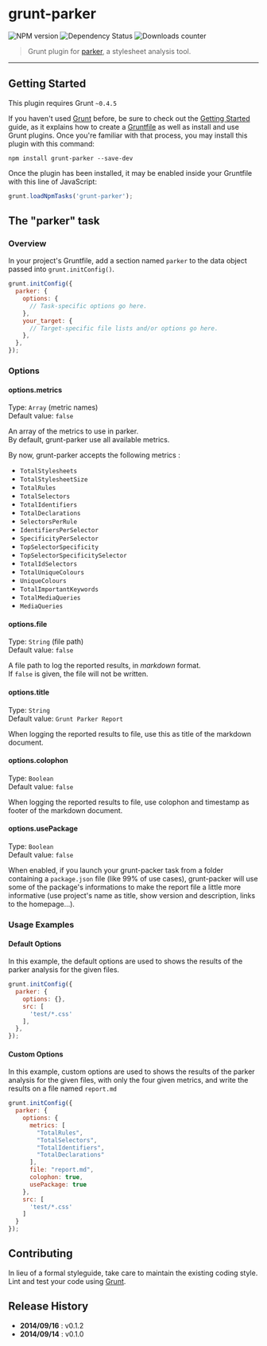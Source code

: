 # grunt-parker

![NPM version](http://img.shields.io/npm/v/grunt-parker.svg) ![Dependency Status](https://david-dm.org/leny/grunt-parker.svg) ![Downloads counter](http://img.shields.io/npm/dm/grunt-parker.svg)

> Grunt plugin for [parker](https://github.com/katiefenn/parker), a stylesheet analysis tool.

* * *

## Getting Started

This plugin requires Grunt `~0.4.5`

If you haven't used [Grunt](http://gruntjs.com/) before, be sure to check out the [Getting Started](http://gruntjs.com/getting-started) guide, as it explains how to create a [Gruntfile](http://gruntjs.com/sample-gruntfile) as well as install and use Grunt plugins. Once you're familiar with that process, you may install this plugin with this command:

```shell
npm install grunt-parker --save-dev
```

Once the plugin has been installed, it may be enabled inside your Gruntfile with this line of JavaScript:

```js
grunt.loadNpmTasks('grunt-parker');
```

## The "parker" task

### Overview
In your project's Gruntfile, add a section named `parker` to the data object passed into `grunt.initConfig()`.

```js
grunt.initConfig({
  parker: {
    options: {
      // Task-specific options go here.
    },
    your_target: {
      // Target-specific file lists and/or options go here.
    },
  },
});
```

### Options

#### options.metrics

Type: `Array` (metric names)  
Default value: `false`

An array of the metrics to use in parker.  
By default, grunt-parker use all available metrics.

By now, grunt-parker accepts the following metrics :

- `TotalStylesheets`
- `TotalStylesheetSize`
- `TotalRules`
- `TotalSelectors`
- `TotalIdentifiers`
- `TotalDeclarations`
- `SelectorsPerRule`
- `IdentifiersPerSelector`
- `SpecificityPerSelector`
- `TopSelectorSpecificity`
- `TopSelectorSpecificitySelector`
- `TotalIdSelectors`
- `TotalUniqueColours`
- `UniqueColours`
- `TotalImportantKeywords`
- `TotalMediaQueries`
- `MediaQueries`

#### options.file

Type: `String` (file path)  
Default value: `false`

A file path to log the reported results, in *markdown* format.  
If `false` is given, the file will not be written.

#### options.title

Type: `String`  
Default value: `Grunt Parker Report`

When logging the reported results to file, use this as title of the markdown document.

#### options.colophon

Type: `Boolean`  
Default value: `false`

When logging the reported results to file, use colophon and timestamp as footer of the markdown document.

#### options.usePackage

Type: `Boolean`  
Default value: `false`

When enabled, if you launch your grunt-packer task from a folder containing a `package.json` file (like 99% of use cases), grunt-packer will use some of the package's informations to make the report file a little more informative (use project's name as title, show version and description, links to the homepage…).

### Usage Examples

#### Default Options

In this example, the default options are used to shows the results of the parker analysis for the given files.

```js
grunt.initConfig({
  parker: {
    options: {},
    src: [
      'test/*.css'
    ],
  },
});
```

#### Custom Options

In this example, custom options are used to shows the results of the parker analysis for the given files, with only the four given metrics, and write the results on a file named `report.md`

```js
grunt.initConfig({
  parker: {
    options: {
      metrics: [
        "TotalRules",
        "TotalSelectors",
        "TotalIdentifiers",
        "TotalDeclarations"
      ],
      file: "report.md",
      colophon: true,
      usePackage: true
    },
    src: [
      'test/*.css'
    ]
  }
});
```

## Contributing

In lieu of a formal styleguide, take care to maintain the existing coding style.  
Lint and test your code using [Grunt](http://gruntjs.com/).

## Release History

* **2014/09/16** : v0.1.2
* **2014/09/14** : v0.1.0
